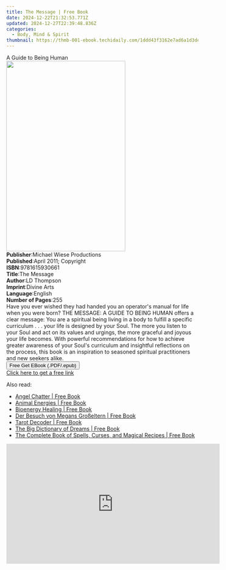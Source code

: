 ```yaml
---
title: The Message | Free Book
date: 2024-12-22T21:32:53.771Z
updated: 2024-12-27T22:39:48.836Z
categories:
  - Body, Mind & Spirit
thumbnail: https://thmb-001-ebook.techidaily.com/1ddd43f3162e7ad6a1d3de0fb35afee415fdba17f2de8a0044e1cb47d6d70de0.jpg
---
```

<main id="book-container">
  <div class="flex flex-col">
    <div class="book-brief flex-1 py-6 px-4 sm:p-6 md:py-10 md:px-8">
      <!-- brief-->
      <div class="book-brief-main">A Guide to Being Human</div>
    </div>
    <div
      class="book-meta-info flex-1 grid gap-4 col-start-1 col-end-3 row-start-1 sm:mb-6 sm:grid-cols-4 lg:gap-6 lg:col-start-2 lg:row-end-6 lg:row-span-6 lg:mb-0"
    >
      <div
        class="book-meta-info-left place-content-center mt-4 p-4 text-sm leading-6 col-start-2 col-span-2 dark:text-slate-400"
      >
        <img
          class="w-full h-500 object-cover rounded-lg sm:h-255 sm:col-span-2 lg:col-span-full"
          src="https://img-001-ebook.techidaily.com/17045c8ae9a2f188ddfc98acc176f2716689cedd3310c8913e32b1f378f5809e.jpg"
          alt=""
          width="312"
          height="500"
        />
      </div>
      <div
        class="book-meta-info-right mt-2 col-start-1 row-start-2 col-span-3 self-center"
      >
        <!-- meta data  -->
        <div class="flex flex-col px-4 md:px-8">
          <div class="flex-1">
            <strong>Publisher</strong>:<span class="px-2"
              >Michael Wiese Productions</span
            >
          </div>
          <div class="flex-1">
            <strong>Published</strong>:<span class="px-2"
              >April 2011; Copyright</span
            >
          </div>
          <div class="flex-1">
            <strong>ISBN</strong>:<span class="px-2">9781615930661</span>
          </div>
          <div class="flex-1">
            <strong>Title</strong>:<span class="px-2">The Message</span>
          </div>
          <div class="flex-1">
            <strong>Author</strong>:<span class="px-2">LD Thompson</span>
          </div>
          <div class="flex-1">
            <strong>Imprint</strong>:<span class="px-2">Divine Arts</span>
          </div>
          <div class="flex-1">
            <strong>Language</strong>:<span class="px-2">English</span>
          </div>
          <div class="flex-1">
            <strong>Number of Pages</strong>:<span class="px-2">255</span>
          </div>
        </div>
      </div>
    </div>
    <div class="book-description flex-1 py-6 px-4 sm:p-6 md:py-10 md:px-8">
      <div class="book-description-main">
        <div accordion-content="" id="description">
          Have you ever wished they had handed you an operator's manual for life
          when you were born? THE MESSAGE: A GUIDE TO BEING HUMAN offers a clear
          message: You are a spiritual being living in a body to fulfill a
          specific curriculum . . . your life is designed by your Soul. The more
          you listen to your Soul and act on its values and urgings, the more
          graceful and joyous your life becomes. With powerful recommendations
          for how to achieve greater awareness of your Soul's curriculum and
          insightful reflections on the process, this book is an inspiration to
          seasoned spiritual practitioners and new seekers alike.
        </div>
      </div>
    </div>
    <div class="book-excerpts flex-1 py-6 px-4 sm:p-6 md:py-10 md:px-8"></div>
    <div
      class="book-about-author flex-1 py-6 px-4 sm:p-6 md:py-10 md:px-8"
    ></div>
    <div class="book-free-get flex-1 py-6 px-4 sm:p-6 md:py-10 md:px-8">
      <button
        id="btn-free-get"
        class="bg-blue-500 hover:bg-blue-700 text-white font-bold py-2 px-4 rounded"
      >
        Free Get EBook (.PDF/.epub)
      </button>
      <div id="countdown-display" class="px-2 text-lg mt-2"></div>
      <a
        id="free-link"
        class="hidden bg-blue-500 hover:bg-blue-700 text-white font-bold py-2 px-4 rounded"
        href="https://www.ebooks.com/en-us/book/96464929/the-message/ld-thompson/"
        target="_blank"
        >Click here to get a free link</a
      >
    </div>
    <script>
      let countdownTime = 0;
      let countdownInterval = null;
      document
        .getElementById('btn-free-get')
        .addEventListener('click', startCountdown);
      function startCountdown() {
        countdownTime = new Date().getTime() + 60000 * 3;
        countdownInterval = setInterval(updateCountdown, 1000);
        document.getElementById('btn-free-get').disabled = true;
        document
          .getElementById('btn-free-get')
          .classList.add('bg-gray-500', 'cursor-not-allowed');
      }
      function updateCountdown() {
        let currentTime = new Date().getTime();
        let timeLeft = countdownTime - currentTime;
        let secondsLeft = Math.floor(timeLeft / 1000);
        document.getElementById('countdown-display').innerHTML =
          `Remaining time: ${secondsLeft} seconds.`;
        if (secondsLeft <= 0) {
          clearInterval(countdownInterval);
          document.getElementById('btn-free-get').classList.add('hidden');
          document.getElementById('free-link').classList.remove('hidden');
          document.getElementById('countdown-display').innerHTML = '';
        }
      }
    </script>
  </div>
</main>

<ins class="adsbygoogle"
      style="display:block"
      data-ad-client="ca-pub-7571918770474297"
      data-ad-slot="8358498916"
      data-ad-format="auto"
      data-full-width-responsive="true"></ins>
    

<span class="atpl-alsoreadstyle">Also read:</span>
<div><ul>
<li><a href="https://novels-ebooks.techidaily.com/209570720-9781510727502-angel-chatter/"><u>Angel Chatter | Free Book</u></a></li>
<li><a href="https://novels-ebooks.techidaily.com/209565144-9781632207340-animal-energies/"><u>Animal Energies | Free Book</u></a></li>
<li><a href="https://novels-ebooks.techidaily.com/209565012-9781634508612-bioenergy-healing/"><u>Bioenergy Healing | Free Book</u></a></li>
<li><a href="https://novels-ebooks.techidaily.com/209569820-9781547563586-der-besuch-von-megans-grosseltern/"><u>Der Besuch von Megans Großeltern | Free Book</u></a></li>
<li><a href="https://novels-ebooks.techidaily.com/209565101-9781629140315-tarot-decoder/"><u>Tarot Decoder | Free Book</u></a></li>
<li><a href="https://novels-ebooks.techidaily.com/209565149-9781634504775-the-big-dictionary-of-dreams/"><u>The Big Dictionary of Dreams | Free Book</u></a></li>
<li><a href="https://novels-ebooks.techidaily.com/209575958-9781628731729-the-complete-book-of-spells-curses-and-magical-recipes/"><u>The Complete Book of Spells, Curses, and Magical Recipes | Free Book</u></a></li>
</ul></div>

<!-- affiliate ads begin -->
<iframe width="560" height="315" src="https://www.youtube.com/embed/GBWcw6rXIdg?si=Tlue44bW-bPA4tH9" title="YouTube video player" frameborder="0" allow="accelerometer; autoplay; clipboard-write; encrypted-media; gyroscope; picture-in-picture; web-share" referrerpolicy="strict-origin-when-cross-origin" allowfullscreen></iframe>
<!-- affiliate ads end -->

